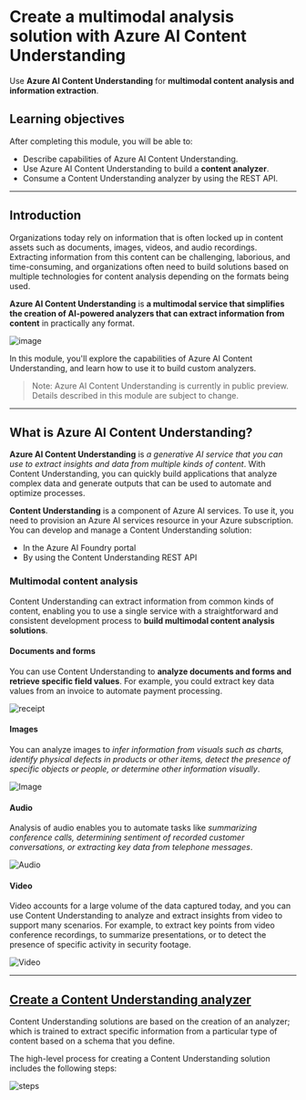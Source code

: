 # Create a multimodal analysis solution with Azure AI Content Understanding

Use **Azure AI Content Understanding** for **multimodal content analysis and information extraction**.

## Learning objectives
After completing this module, you will be able to:

- Describe capabilities of Azure AI Content Understanding.
- Use Azure AI Content Understanding to build a **content analyzer**.
- Consume a Content Understanding analyzer by using the REST API.

---

## Introduction

Organizations today rely on information that is often locked up in content assets such as documents, images, videos, and audio recordings. Extracting information from this content can be challenging, laborious, and time-consuming, and organizations often need to build solutions based on multiple technologies for content analysis depending on the formats being used.

**Azure AI Content Understanding** is **a multimodal service that simplifies the creation of AI-powered analyzers that can extract information from content** in practically any format.

![image](https://learn.microsoft.com/en-us/training/wwl-data-ai/analyze-content-ai/media/content-understanding.png)

In this module, you'll explore the capabilities of Azure AI Content Understanding, and learn how to use it to build custom analyzers.

> Note: Azure AI Content Understanding is currently in public preview. Details described in this module are subject to change.

---

## What is Azure AI Content Understanding?

**Azure AI Content Understanding** is *a generative AI service that you can use to extract insights and data from multiple kinds of content*. With Content Understanding, you can quickly build applications that analyze complex data and generate outputs that can be used to automate and optimize processes.

**Content Understanding** is a component of Azure AI services. To use it, you need to provision an Azure AI services resource in your Azure subscription. You can develop and manage a Content Understanding solution:

- In the Azure AI Foundry portal
- By using the Content Understanding REST API

### Multimodal content analysis

Content Understanding can extract information from common kinds of content, enabling you to use a single service with a straightforward and consistent development process to **build multimodal content analysis solutions**.

#### Documents and forms

You can use Content Understanding to **analyze documents and forms and retrieve specific field values**. For example, you could extract key data values from an invoice to automate payment processing.

![receipt](https://learn.microsoft.com/en-us/training/wwl-data-ai/analyze-content-ai/media/document-analysis.png)

#### Images

You can analyze images to *infer information from visuals such as charts, identify physical defects in products or other items, detect the presence of specific objects or people, or determine other information visually*.

![Image](https://learn.microsoft.com/en-us/training/wwl-data-ai/analyze-content-ai/media/image-analysis.png)

#### Audio

Analysis of audio enables you to automate tasks like *summarizing conference calls, determining sentiment of recorded customer conversations, or extracting key data from telephone messages*.

![Audio](https://learn.microsoft.com/en-us/training/wwl-data-ai/analyze-content-ai/media/audio-analysis.png)

#### Video

Video accounts for a large volume of the data captured today, and you can use Content Understanding to analyze and extract insights from video to support many scenarios. For example, to extract key points from video conference recordings, to summarize presentations, or to detect the presence of specific activity in security footage.

![Video](https://learn.microsoft.com/en-us/training/wwl-data-ai/analyze-content-ai/media/video-analysis.png)

---

## [Create a Content Understanding analyzer](https://learn.microsoft.com/en-us/training/modules/analyze-content-ai/03-create-analyzer)

Content Understanding solutions are based on the creation of an analyzer; which is trained to extract specific information from a particular type of content based on a schema that you define.

The high-level process for creating a Content Understanding solution includes the following steps:

![steps](https://learn.microsoft.com/en-us/training/wwl-data-ai/analyze-content-ai/media/analyzer.png)